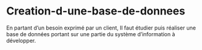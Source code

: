 # Creation-d-une-base-de-donnees
En partant d’un besoin exprimé par un client, Il faut étudier puis réaliser une base de données portant sur une partie du système d’information à développer.
